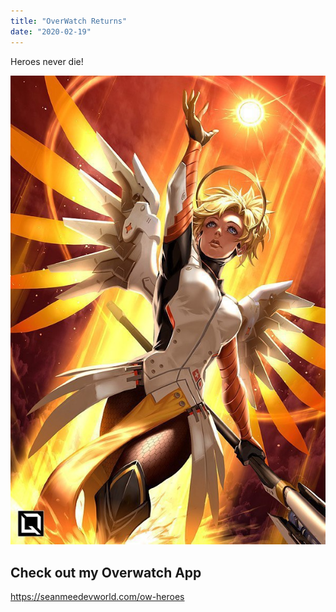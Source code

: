 ```yaml
---
title: "OverWatch Returns"
date: "2020-02-19"
---
```


Heroes never die!

![Mercy Rez](./mercy-rez.jpg)

## Check out my Overwatch App

https://seanmeedevworld.com/ow-heroes